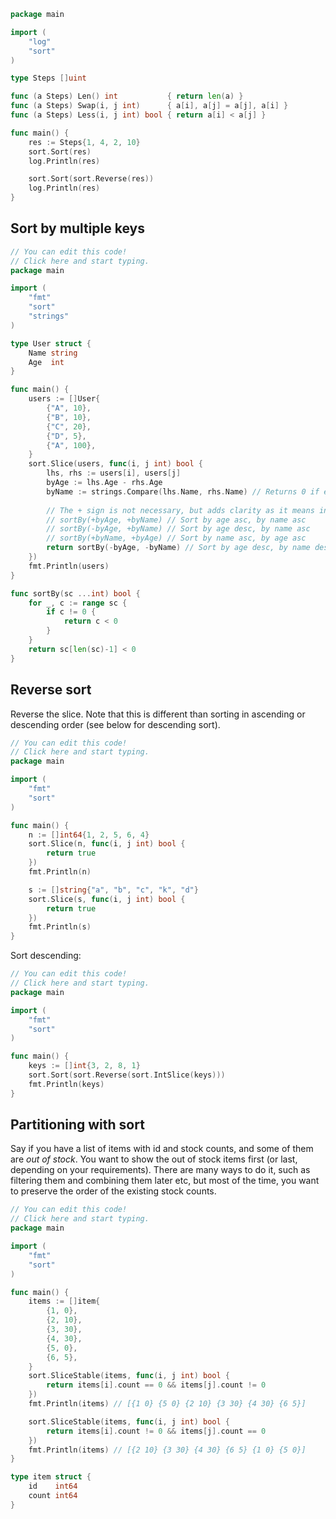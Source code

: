 ```go
package main

import (
	"log"
	"sort"
)

type Steps []uint

func (a Steps) Len() int           { return len(a) }
func (a Steps) Swap(i, j int)      { a[i], a[j] = a[j], a[i] }
func (a Steps) Less(i, j int) bool { return a[i] < a[j] }

func main() {
	res := Steps{1, 4, 2, 10}
	sort.Sort(res)
	log.Println(res)

	sort.Sort(sort.Reverse(res))
	log.Println(res)
}
```


## Sort by multiple keys

```go
// You can edit this code!
// Click here and start typing.
package main

import (
	"fmt"
	"sort"
	"strings"
)

type User struct {
	Name string
	Age  int
}

func main() {
	users := []User{
		{"A", 10},
		{"B", 10},
		{"C", 20},
		{"D", 5},
		{"A", 100},
	}
	sort.Slice(users, func(i, j int) bool {
		lhs, rhs := users[i], users[j]
		byAge := lhs.Age - rhs.Age
		byName := strings.Compare(lhs.Name, rhs.Name) // Returns 0 if equal, -1 if lhs is less than rhs, and 1 if lhs is greater than rhs
		
		// The + sign is not necessary, but adds clarity as it means increasing in value, aka ascending.
		// sortBy(+byAge, +byName) // Sort by age asc, by name asc
		// sortBy(-byAge, +byName) // Sort by age desc, by name asc
		// sortBy(+byName, +byAge) // Sort by name asc, by age asc
		return sortBy(-byAge, -byName) // Sort by age desc, by name desc
	})
	fmt.Println(users)
}

func sortBy(sc ...int) bool {
	for _, c := range sc {
		if c != 0 {
			return c < 0
		}
	}
	return sc[len(sc)-1] < 0
}
```

## Reverse sort

Reverse the slice. Note that this is different than sorting in ascending or descending order (see below for descending sort).

```go
// You can edit this code!
// Click here and start typing.
package main

import (
	"fmt"
	"sort"
)

func main() {
	n := []int64{1, 2, 5, 6, 4}
	sort.Slice(n, func(i, j int) bool {
		return true
	})
	fmt.Println(n)

	s := []string{"a", "b", "c", "k", "d"}
	sort.Slice(s, func(i, j int) bool {
		return true
	})
	fmt.Println(s)
}
```


Sort descending:
```go
// You can edit this code!
// Click here and start typing.
package main

import (
	"fmt"
	"sort"
)

func main() {
	keys := []int{3, 2, 8, 1}
	sort.Sort(sort.Reverse(sort.IntSlice(keys)))
	fmt.Println(keys)
}
```

## Partitioning with sort


Say if you have a list of items with id and stock counts, and some of them are _out of stock_. You want to show the out of stock items first (or last, depending on your requirements). There are many ways to do it, such as filtering them and combining them later etc, but most of the time, you want to preserve the order of the existing stock counts. 

```go
// You can edit this code!
// Click here and start typing.
package main

import (
	"fmt"
	"sort"
)

func main() {
	items := []item{
		{1, 0},
		{2, 10},
		{3, 30},
		{4, 30},
		{5, 0},
		{6, 5},
	}
	sort.SliceStable(items, func(i, j int) bool {
		return items[i].count == 0 && items[j].count != 0
	})
	fmt.Println(items) // [{1 0} {5 0} {2 10} {3 30} {4 30} {6 5}]

	sort.SliceStable(items, func(i, j int) bool {
		return items[i].count != 0 && items[j].count == 0
	})
	fmt.Println(items) // [{2 10} {3 30} {4 30} {6 5} {1 0} {5 0}]
}

type item struct {
	id    int64
	count int64
}
```
